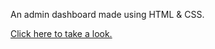 An admin dashboard made using HTML & CSS.

[Click here to take a look.](https://nufc-hub.github.io/admin-dashboard/)
